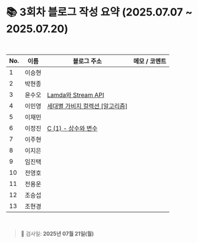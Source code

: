 # 📚 3회차 블로그 작성 요약 (2025.07.07 ~ 2025.07.20)

<br>

| No. | 이름  | 블로그 주소                                                                          | 메모 / 코멘트 |
|-----|-----|---------------------------------------------------------------------------------|----------|
| 1   | 이승현 |                                                                                 |          |
| 2   | 박현종 |                                                                                 |          |
| 3   | 윤수오 | [Lamda와 Stream API](https://velog.io/@dbstndh12/Java-Lamda%EC%99%80-Stream-API) |          |
| 4   | 이민영 | [세대별 가비지 컬렉션 [알고리즘]](https://stylish-minyoung.tistory.com/211)                  |          |
| 5   | 이재민 |                                                                                 |          |
| 6   | 이정진 | [C (1) - 상수와 변수](https://freshdev.tistory.com/57)                               |          |
| 7   | 이주현 |                                                                                 |          |
| 8   | 이지은 |                                                                                 |          |
| 9   | 임진택 |                                                                                 |          |
| 10  | 전영호 |                                                                                 |          |
| 11  | 전용운 |                                                                                 |          |
| 12  | 조승섭 |                                                                                 |          |
| 13  | 조현경 |                                                                                 |          |

<br>

> 📌 검사일: **2025년 07월 21일(월)**
